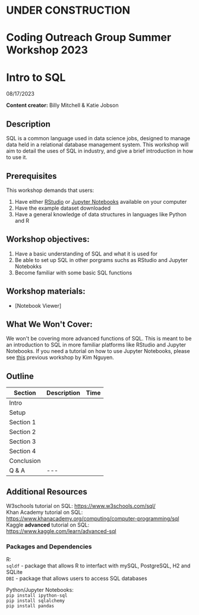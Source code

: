 # UNDER CONSTRUCTION
# Coding Outreach Group Summer Workshop 2023
# Intro to SQL
08/17/2023

__**Content creator:**__ Billy Mitchell & Katie Jobson

## Description
SQL is a common language used in data science jobs, designed to manage data held in a relational database management system. This workshop will aim to detail the uses of SQL in industry, and give a brief introduction in how to use it. 

## Prerequisites
This workshop demands that users:
1. Have either [RStudio](https://posit.co/download/rstudio-desktop/) or [Jupyter Notebooks](https://jupyter.org/) available on your computer
2. Have the example dataset downloaded
3. Have a general knowledge of data structures in languages like Python and R

    
## Workshop objectives:
1. Have a basic understanding of SQL and what it is used for
2. Be able to set up SQL in other porgrams suchs as RStudio and Jupyter Notebokks
3. Become familiar with some basic SQL functions

## Workshop materials:
- [Notebook Viewer]

## What We Won't Cover:
We won't be covering more advanced functions of SQL. This is meant to be an introduction to SQL in more familiar platforms like RStudio and Jupyter Notebooks. If you need a tutorial on how to use Jupyter Notebooks, please see [this](https://github.com/TU-Coding-Outreach-Group/cog_summer_workshops_2021/tree/main/jupyter-notebook) previous workshop by Kim Nguyen.

## Outline
| Section | Description | Time |
| --- | --- | --- |
| Intro | | |
| Setup |  |  |
| Section 1 |  |  |
| Section 2 |  |  |
| Section 3 |  |  |
| Section 4 |  |  |
| Conclusion |  |  |
| Q & A | --- |  |

## Additional Resources
W3schools tutorial on SQL: https://www.w3schools.com/sql/    
Khan Academy tutorial on SQL: https://www.khanacademy.org/computing/computer-programming/sql   
Kaggle **advanced** tutorial on SQL: https://www.kaggle.com/learn/advanced-sql     

### Packages and Dependencies
R:   
```sqldf``` - package that allows R to interfact with mySQL, PostgreSQL, H2 and SQLite   
```DBI``` - package that allows users to access SQL databases     

Python/Jupyter Notebooks:     
```pip install ipython-sql```    
```pip install sqlalchemy```    
```pip install pandas```    
